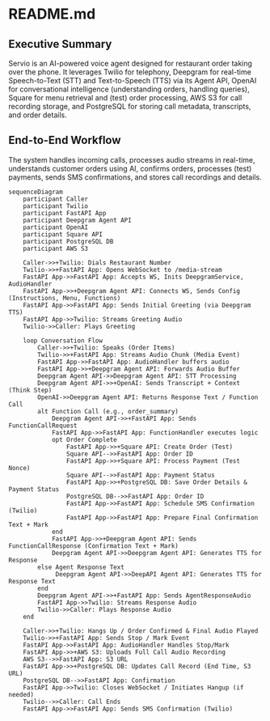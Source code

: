 # README.md

## Executive Summary

Servio is an AI-powered voice agent designed for restaurant order taking over the phone. It leverages Twilio for telephony, Deepgram for real-time Speech-to-Text (STT) and Text-to-Speech (TTS) via its Agent API, OpenAI for conversational intelligence (understanding orders, handling queries), Square for menu retrieval and (test) order processing, AWS S3 for call recording storage, and PostgreSQL for storing call metadata, transcripts, and order details.

## End-to-End Workflow

The system handles incoming calls, processes audio streams in real-time, understands customer orders using AI, confirms orders, processes (test) payments, sends SMS confirmations, and stores call recordings and details.

```mermaid
sequenceDiagram
    participant Caller
    participant Twilio
    participant FastAPI App
    participant Deepgram Agent API
    participant OpenAI
    participant Square API
    participant PostgreSQL DB
    participant AWS S3

    Caller->>+Twilio: Dials Restaurant Number
    Twilio->>+FastAPI App: Opens WebSocket to /media-stream
    FastAPI App->>FastAPI App: Accepts WS, Inits DeepgramService, AudioHandler
    FastAPI App->>+Deepgram Agent API: Connects WS, Sends Config (Instructions, Menu, Functions)
    FastAPI App->>FastAPI App: Sends Initial Greeting (via Deepgram TTS)
    FastAPI App->>Twilio: Streams Greeting Audio
    Twilio->>Caller: Plays Greeting

    loop Conversation Flow
        Caller->>+Twilio: Speaks (Order Items)
        Twilio->>+FastAPI App: Streams Audio Chunk (Media Event)
        FastAPI App->>FastAPI App: AudioHandler buffers audio
        FastAPI App->>+Deepgram Agent API: Forwards Audio Buffer
        Deepgram Agent API->>Deepgram Agent API: STT Processing
        Deepgram Agent API->>+OpenAI: Sends Transcript + Context (Think Step)
        OpenAI->>Deepgram Agent API: Returns Response Text / Function Call
        alt Function Call (e.g., order_summary)
            Deepgram Agent API->>+FastAPI App: Sends FunctionCallRequest
            FastAPI App->>FastAPI App: FunctionHandler executes logic
            opt Order Complete
                FastAPI App->>+Square API: Create Order (Test)
                Square API-->>FastAPI App: Order ID
                FastAPI App->>+Square API: Process Payment (Test Nonce)
                Square API-->>FastAPI App: Payment Status
                FastAPI App->>+PostgreSQL DB: Save Order Details & Payment Status
                PostgreSQL DB-->>FastAPI App: Order ID
                FastAPI App->>FastAPI App: Schedule SMS Confirmation (Twilio)
                FastAPI App->>FastAPI App: Prepare Final Confirmation Text + Mark
            end
            FastAPI App->>+Deepgram Agent API: Sends FunctionCallResponse (Confirmation Text + Mark)
            Deepgram Agent API->>Deepgram Agent API: Generates TTS for Response
        else Agent Response Text
             Deepgram Agent API->>DeepAPI Agent API: Generates TTS for Response Text
        end
        Deepgram Agent API->>+FastAPI App: Sends AgentResponseAudio
        FastAPI App->>Twilio: Streams Response Audio
        Twilio->>Caller: Plays Response Audio
    end

    Caller->>+Twilio: Hangs Up / Order Confirmed & Final Audio Played
    Twilio->>+FastAPI App: Sends Stop / Mark Event
    FastAPI App->>FastAPI App: AudioHandler Handles Stop/Mark
    FastAPI App->>+AWS S3: Uploads Full Call Audio Recording
    AWS S3-->>FastAPI App: S3 URL
    FastAPI App->>+PostgreSQL DB: Updates Call Record (End Time, S3 URL)
    PostgreSQL DB-->>FastAPI App: Confirmation
    FastAPI App->>Twilio: Closes WebSocket / Initiates Hangup (if needed)
    Twilio-->>Caller: Call Ends
    FastAPI App->>FastAPI App: Sends SMS Confirmation (Twilio)
